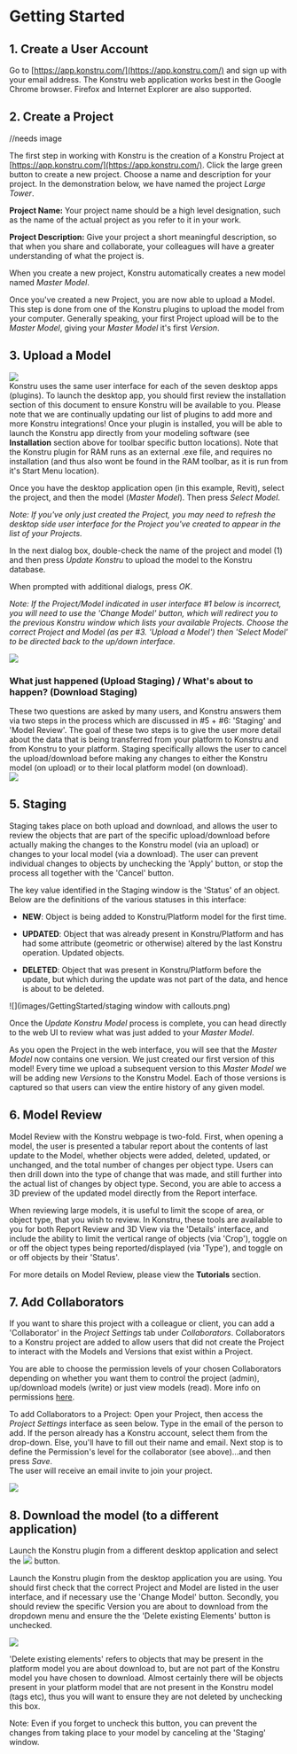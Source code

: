 # Getting Started

## 1. Create a User Account

Go to [https://app.konstru.com/](https://app.konstru.com/) and sign up with your email address. The Konstru web application works best in the Google Chrome browser. Firefox and Internet Explorer are also supported.

## 2. Create a Project

//needs image

The first step in working with Konstru is the creation of a Konstru Project at [https://app.konstru.com/](https://app.konstru.com/). Click the large green button to create a new project. Choose a name and description for your project. In the demonstration below, we have named the project _Large Tower_.

**Project Name:** Your project name should be a high level designation, such as the name of the actual project as you refer to it in your work.

**Project Description:** Give your project a short meaningful description, so that when you share and collaborate, your colleagues will have a greater understanding of what the project is.

When you create a new project, Konstru automatically creates a new model named _Master Model_.

Once you've created a new Project, you are now able to upload a Model. This step is done from one of the Konstru plugins to upload the model from your computer. Generally speaking, your first Project upload will be to the _Master Model_, giving your _Master Model_ it's first _Version_.

## 3. Upload a Model

![](/assets/04.png)  
Konstru uses the same user interface for each of the seven desktop apps \(plugins\). To launch the desktop app, you should first review the installation section of this document to ensure Konstru will be available to you. Please note that we are continually updating our list of plugins to add more and more Konstru integrations! Once your plugin is installed, you will be able to launch the Konstru app directly from your modeling software \(see **Installation** section above for toolbar specific button locations\). Note that the Konstru plugin for RAM runs as an external .exe file, and requires no installation \(and thus also wont be found in the RAM toolbar, as it is run from it's Start Menu location\).

Once you have the desktop application open \(in this example, Revit\), select the project, and then the model \(_Master Model_\). Then press _Select Model_.

_Note: If you've only just created the Project, you may need to refresh the desktop side user interface for the Project you've created to appear in the list of your Projects._

In the next dialog box, double-check the name of the project and model \(1\) and then press _Update Konstru_ to upload the model to the Konstru database.

When prompted with additional dialogs, press _OK_.

_Note: If the Project/Model indicated in user interface \#1 below is incorrect, you will need to use the 'Change Model' button, which will redirect you to the previous Konstru window which lists your available Projects. Choose the correct Project and Model \(as per \#3. 'Upload a Model'\) then 'Select Model' to be directed back to the up/down interface._

![](/assets/05.png)

### What just happened \(Upload Staging\) / What's about to happen? \(Download Staging\)

These two questions are asked by many users, and Konstru answers them via two steps in the process which are discussed in \#5 + \#6: 'Staging' and 'Model Review'. The goal of these two steps is to give the user more detail about the data that is being transferred from your platform to Konstru and from Konstru to your platform. Staging specifically allows the user to cancel the upload/download before making any changes to either the Konstru model \(on upload\) or to their local platform model \(on download\).  
![](/assets/staging.png)

## 5. Staging

Staging takes place on both upload and download, and allows the user to review the objects that are part of the specific upload/download before actually making the changes to the Konstru model \(via an upload\) or changes to your local model \(via a download\). The user can prevent individual changes to objects by unchecking the 'Apply' button, or stop the process all together with the 'Cancel' button.

The key value identified in the Staging window is the 'Status' of an object. Below are the definitions of the various statuses in this interface:

* **NEW**: Object is being added to Konstru/Platform model for the first time.
* **UPDATED**: Object that was already present in Konstru/Platform and has had some attribute \(geometric or otherwise\) altered by the last Konstru operation. Updated objects.

* **DELETED**: Object that was present in Konstru/Platform before the update, but which during the update was not part of the data, and hence is about to be deleted.

![](images/GettingStarted/staging window with callouts.png)

Once the _Update Konstru Model_ process is complete, you can head directly to the web UI to review what was just added to your _Master Model_.

As you open the Project in the web interface, you will see that the _Master Model_ now contains one version. We just created our first version of this model! Every time we upload a subsequent version to this _Master Model_ we will be adding new _Versions_ to the Konstru Model. Each of those versions is captured so that users can view the entire history of any given model.

## 6. Model Review

Model Review with the Konstru webpage is two-fold. First, when opening a model, the user is presented a tabular report about  the contents of last update to the Model, whether objects were added, deleted, updated, or unchanged, and the total number of changes per object type. Users can then drill down into the type of change that was made, and still further into the actual list of changes by object type. Second, you are able to access a 3D preview of the updated model directly from the Report interface.

When reviewing large models, it is useful to limit the scope of area, or object type, that you wish to review. In Konstru, these tools are available to you for both Report Review and 3D View via the 'Details' interface, and include the ability to limit the vertical range of objects \(via 'Crop'\), toggle on or off the object types being reported/displayed \(via 'Type'\), and toggle on or off objects by their 'Status'.

For more details on Model Review, please view the **Tutorials** section.

## 7. Add Collaborators

If you want to share this project with a colleague or client, you can add a 'Collaborator' in the _Project Settings_ tab  under _Collaborators_. Collaborators to a Konstru project are added to allow users that did not create the Project to interact with the Models and Versions that exist within a Project.

You are able to choose the permission levels of your chosen Collaborators depending on whether you want them to control the project \(admin\), up/download models \(write\) or just view models \(read\). More info on permissions [here](the_web_user_interface.md).

To add Collaborators to a Project: Open your Project, then access the _Project Settings_ interface as seen below. Type in the email of the person to add. If the person already has a Konstru account, select them from the drop-down. Else, you'll have to fill out their name and email. Next stop is to define the Permission's level for the collaborator \(see above\)...and then press _Save_.  
The user will receive an email invite to join your project.

![](images/GettingStarted/GS_Collabs.png)

## 8. Download the model \(to a different application\)

Launch the Konstru plugin from a different desktop application and select the ![](images/GettingStarted/desktop_download.PNG) button.

Launch the Konstru plugin from the desktop application you are using. You should first check that the correct Project and Model are listed in the user interface, and if necessary use the 'Change Model' button. Secondly, you should review the specific Version you are about to download from the dropdown menu and ensure the the 'Delete existing Elements' button is unchecked.

![](/assets/DownloadSteps.png)

'Delete existing elements' refers to objects that may be present in the platform model you are about download to, but are not part of the Konstru model you have chosen to download. Almost certainly there will be objects present in your platform model that are not present in the Konstru model \(tags etc\), thus you will want to ensure they are not deleted by unchecking this box.

Note: Even if you forget to uncheck this button, you can prevent the changes from taking place to your model by canceling at the 'Staging' window.

